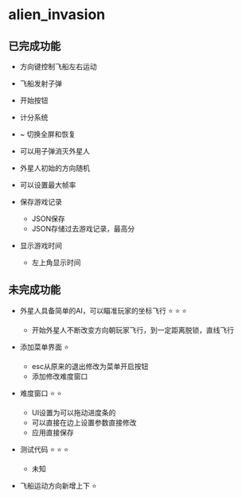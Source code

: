 # alien_invasion

## 已完成功能

- 方向键控制飞船左右运动

- 飞船发射子弹
- 开始按钮
- 计分系统
- ~ 切换全屏和恢复
- 可以用子弹消灭外星人
- 外星人初始的方向随机
- 可以设置最大帧率
- 保存游戏记录
  - JSON保存
  - JSON存储过去游戏记录，最高分
- 显示游戏时间
  - 左上角显示时间

## 未完成功能

- 外星人具备简单的AI，可以瞄准玩家的坐标飞行 :star: :star: :star:
  - 开始外星人不断改变方向朝玩家飞行，到一定距离脱锁，直线飞行

- 添加菜单界面 :star:
  - esc从原来的退出修改为菜单开启按钮
  - 添加修改难度窗口

- 难度窗口 :star: :star:
  - UI设置为可以拖动进度条的
  - 可以直接在边上设置参数直接修改
  - 应用直接保存


- 测试代码 :star: :star: :star:
  - 未知

- 飞船运动方向新增上下 :star: